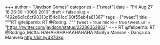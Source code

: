 
+++
author = "Jaydson Gomes"
categories = ["tweet"]
date = "Fri Aug 27 18:26:30 +0000 2010"
draft = false
slug = "492d6d1c6cf90313c154c01cc160f55eb4a61367"
tags = ["tweet"]
title = """RT @felipernb: RT @Rodrig..."""
tweet = true
micro = true
tweet_url = "https://twitter.com/jaydson/status/22288362802"
+++
RT @felipernb: RT @Rodrigo_Motta: HAHAHAHAHAAHAHAHA Marilyn Manson - Dança da Manivela http://bit.ly/d37Gkp
